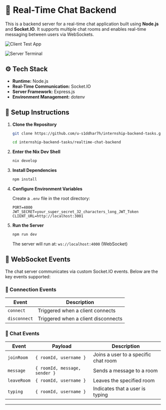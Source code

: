 # 💬 Real-Time Chat Backend

This is a backend server for a real-time chat application built using **Node.js** and **Socket.IO**. It supports multiple chat rooms and enables real-time messaging between users via WebSockets.

![Client Test App](/assets/Screenshot_20250524_181321.png)

![Server Terminal](/assets/Screenshot_20250524_181419.png)


## ⚙️ Tech Stack

- **Runtime:** Node.js
- **Real-Time Communication:** Socket.IO
- **Server Framework:** Express.js
- **Environment Management:** dotenv

## 🚀 Setup Instructions

1. **Clone the Repository**

    ```bash
    git clone https://github.com/u-s1ddhar7h/internship-backend-tasks.git

    cd internship-backend-tasks/realtime-chat-backend
    ```

2. **Enter the Nix Dev Shell**

   ```bash
   nix develop
   ```

3. **Install Dependencies**

   ```bash
   npm install
   ```

4. **Configure Environment Variables**

    Create a `.env` file in the root directory:
    ```env
    PORT=4000
    JWT_SECRET=your_super_secret_32_characters_long_JWT_Token
    CLIENT_URL=http://localhost:3001
    ```

5. **Run the Server**

   ```bash
   npm run dev
   ```

    The server will run at:
    `ws://localhost:4000` (WebSocket)

## 🔌 WebSocket Events

The chat server communicates via custom Socket.IO events. Below are the key events supported:

### 🔄 Connection Events

| Event        | Description                         |
| ------------ | ----------------------------------- |
| `connect`    | Triggered when a client connects    |
| `disconnect` | Triggered when a client disconnects |

### 💬 Chat Events

| Event       | Payload                       | Description                          |
| ----------- | ----------------------------- | ------------------------------------ |
| `joinRoom`  | `{ roomId, username }`        | Joins a user to a specific chat room |
| `message`   | `{ roomId, message, sender }` | Sends a message to a room            |
| `leaveRoom` | `{ roomId, username }`        | Leaves the specified room            |
| `typing`    | `{ roomId, username }`        | Indicates that a user is typing      |

---
